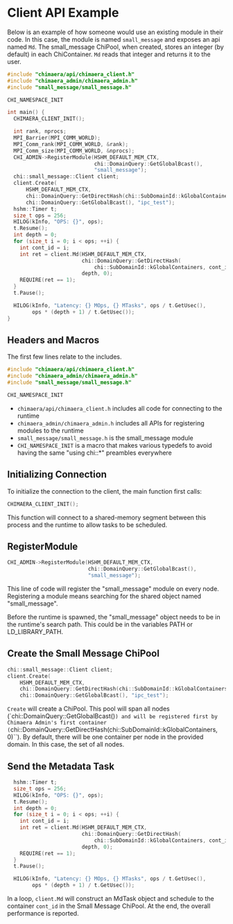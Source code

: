 # Client API Example

Below is an example of how someone would use an existing module in their code.
In this case, the module is named ``small_message`` and exposes an api named ``Md``.
The small_message ChiPool, when created, stores an integer (by default) in each ChiContainer.
``Md`` reads that integer and returns it to the user.

```cpp
#include "chimaera/api/chimaera_client.h"
#include "chimaera_admin/chimaera_admin.h"
#include "small_message/small_message.h"

CHI_NAMESPACE_INIT

int main() {
  CHIMAERA_CLIENT_INIT();

  int rank, nprocs;
  MPI_Barrier(MPI_COMM_WORLD);
  MPI_Comm_rank(MPI_COMM_WORLD, &rank);
  MPI_Comm_size(MPI_COMM_WORLD, &nprocs);
  CHI_ADMIN->RegisterModule(HSHM_DEFAULT_MEM_CTX,
                            chi::DomainQuery::GetGlobalBcast(),
                            "small_message");
  chi::small_message::Client client;
  client.Create(
      HSHM_DEFAULT_MEM_CTX,
      chi::DomainQuery::GetDirectHash(chi::SubDomainId::kGlobalContainers, 0),
      chi::DomainQuery::GetGlobalBcast(), "ipc_test");
  hshm::Timer t;
  size_t ops = 256;
  HILOG(kInfo, "OPS: {}", ops);
  t.Resume();
  int depth = 0;
  for (size_t i = 0; i < ops; ++i) {
    int cont_id = i;
    int ret = client.Md(HSHM_DEFAULT_MEM_CTX,
                        chi::DomainQuery::GetDirectHash(
                            chi::SubDomainId::kGlobalContainers, cont_id),
                        depth, 0);
    REQUIRE(ret == 1);
  }
  t.Pause();

  HILOG(kInfo, "Latency: {} MOps, {} MTasks", ops / t.GetUsec(),
        ops * (depth + 1) / t.GetUsec());
}
```

## Headers and Macros

The first few lines relate to the includes.
```cpp
#include "chimaera/api/chimaera_client.h"
#include "chimaera_admin/chimaera_admin.h"
#include "small_message/small_message.h"

CHI_NAMESPACE_INIT
```

* ``chimaera/api/chimaera_client.h`` includes all code for
connecting to the runtime
* ``chimaera_admin/chimaera_admin.h`` includes all APIs for
registering modules to the runtime
* ``small_message/small_message.h`` is the small_message module
* ``CHI_NAMESPACE_INIT`` is a macro that makes various typedefs
to avoid having the same "using chi::*" preambles everywhere

## Initializing Connection

To initialize the connection to the client, the main function first calls:
```cpp
CHIMAERA_CLIENT_INIT();
```

This function will connect to a shared-memory segment between this process
and the runtime to allow tasks to be scheduled.

## RegisterModule

```cpp
CHI_ADMIN->RegisterModule(HSHM_DEFAULT_MEM_CTX,
                          chi::DomainQuery::GetGlobalBcast(),
                          "small_message");
```

This line of code will register the "small_message" module on
every node. Registering a module means searching for the
shared object named "small_message". 

Before the runtime is spawned, the "small_message" object needs
to be in the runtime's search path. This could be in the variables
PATH or LD_LIBRARY_PATH.

## Create the Small Message ChiPool

```cpp
chi::small_message::Client client;
client.Create(
    HSHM_DEFAULT_MEM_CTX,
    chi::DomainQuery::GetDirectHash(chi::SubDomainId::kGlobalContainers, 0),
    chi::DomainQuery::GetGlobalBcast(), "ipc_test");
```

``Create`` will create a ChiPool. This pool will span all nodes 
(`chi::DomainQuery::GetGlobalBcast()``) and will
be registered first by Chimaera Admin's first container 
(``chi::DomainQuery::GetDirectHash(chi::SubDomainId::kGlobalContainers, 0)``).
By default, there will be one container per node in the provided domain.
In this case, the set of all nodes.

## Send the Metadata Task

```cpp
  hshm::Timer t;
  size_t ops = 256;
  HILOG(kInfo, "OPS: {}", ops);
  t.Resume();
  int depth = 0;
  for (size_t i = 0; i < ops; ++i) {
    int cont_id = i;
    int ret = client.Md(HSHM_DEFAULT_MEM_CTX,
                        chi::DomainQuery::GetDirectHash(
                            chi::SubDomainId::kGlobalContainers, cont_id),
                        depth, 0);
    REQUIRE(ret == 1);
  }
  t.Pause();

  HILOG(kInfo, "Latency: {} MOps, {} MTasks", ops / t.GetUsec(),
        ops * (depth + 1) / t.GetUsec());
```

In a loop, ``client.Md`` will construct an MdTask object and schedule
to the container ``cont_id`` in the Small Message ChiPool. At the
end, the overall performance is reported.